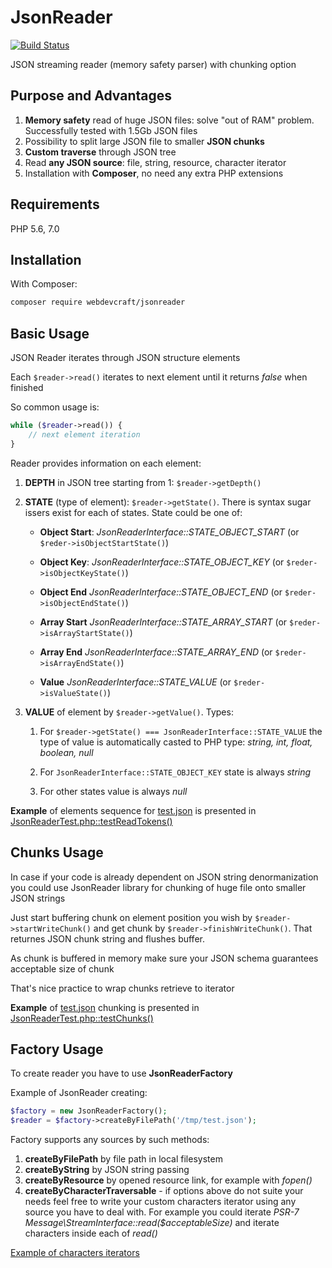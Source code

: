 # JsonReader

[![Build Status](https://travis-ci.org/webdevcraft/jsonreader.svg?branch=master)](https://travis-ci.org/webdevcraft/jsonreader)

JSON streaming reader (memory safety parser) with chunking option

## Purpose and Advantages
1. **Memory safety** read of huge JSON files: solve "out of RAM" problem. Successfully tested with 1.5Gb JSON files
1. Possibility to split large JSON file to smaller **JSON chunks**
1. **Custom traverse** through JSON tree
1. Read **any JSON source**: file, string, resource, character iterator
1. Installation with **Composer**, no need any extra PHP extensions

## Requirements
PHP 5.6, 7.0

## Installation
With Composer:
```sh
composer require webdevcraft/jsonreader
```

## Basic Usage

JSON Reader iterates through JSON structure elements

Each ```$reader->read()``` iterates to next element until it returns _false_ when finished

So common usage is:
```php
while ($reader->read()) {
    // next element iteration
}
```

Reader provides information on each element:

1. **DEPTH** in JSON tree starting from 1: ```$reader->getDepth()```

1. **STATE** (type of element): ```$reader->getState()```. There is syntax sugar issers exist for each of states. State could be one of:

    * **Object Start**: _JsonReaderInterface::STATE_OBJECT_START_ (or ```$reder->isObjectStartState()```)
    
    * **Object Key**: _JsonReaderInterface::STATE_OBJECT_KEY_ (or ```$reder->isObjectKeyState()```)
    
    * **Object End** _JsonReaderInterface::STATE_OBJECT_END_ (or ```$reder->isObjectEndState()```)
    
    * **Array Start** _JsonReaderInterface::STATE_ARRAY_START_ (or ```$reder->isArrayStartState()```)
    
    * **Array End** _JsonReaderInterface::STATE_ARRAY_END_ (or ```$reder->isArrayEndState()```)
    
    * **Value** _JsonReaderInterface::STATE_VALUE_ (or ```$reder->isValueState()```)
    
1. **VALUE** of element by ```$reader->getValue()```. Types:

    1. For ```$reader->getState() === JsonReaderInterface::STATE_VALUE``` the type of value is automatically casted to PHP type: _string, int, float, boolean, null_
    
    1. For ```JsonReaderInterface::STATE_OBJECT_KEY``` state is always _string_
    
    1. For other states value is always _null_
    
**Example** of elements sequence for [test.json](https://github.com/webdevcraft/jsonreader/blob/master/tests/data/test.json) is presented in [JsonReaderTest.php::testReadTokens()](https://github.com/webdevcraft/jsonreader/blob/master/tests/JsonReaderTest.php)

## Chunks Usage
In case if your code is already dependent on JSON string denormanization you could use JsonReader library for chunking of huge file onto smaller JSON strings

Just start buffering chunk on element position you wish by ```$reader->startWriteChunk()``` and get chunk by ```$reader->finishWriteChunk()```. That returnes JSON chunk string and flushes buffer.

As chunk is buffered in memory make sure your JSON schema guarantees acceptable size of chunk

That's nice practice to wrap chunks retrieve to iterator

**Example** of [test.json](https://github.com/webdevcraft/jsonreader/blob/master/tests/data/test.json) chunking is presented in [JsonReaderTest.php::testChunks()](https://github.com/webdevcraft/jsonreader/blob/master/tests/JsonReaderTest.php)

## Factory Usage
To create reader you have to use __JsonReaderFactory__

Example of JsonReader creating:

```php
$factory = new JsonReaderFactory();
$reader = $factory->createByFilePath('/tmp/test.json');
```

Factory supports any sources by such methods:

1. __createByFilePath__ by file path in local filesystem
1. __createByString__ by JSON string passing
1. __createByResource__ by opened resource link, for example with _fopen()_
1. __createByCharacterTraversable__ - if options above do not suite your needs feel free to write your custom characters iterator using any source you have to deal with. For example you could iterate _PSR-7 Message\StreamInterface::read($acceptableSize)_ and iterate characters inside each of _read()_

[Example of characters iterators](https://github.com/webdevcraft/jsonreader/tree/master/src/CharacterIterator)
 

